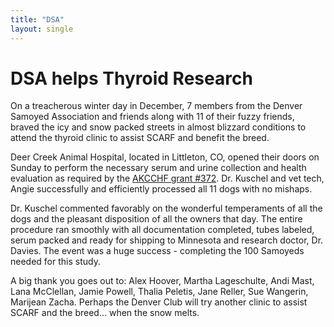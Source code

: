 ```yaml
---
title: "DSA"
layout: single
---
```


# DSA helps Thyroid Research

On a treacherous winter day in December, 7 members from the Denver Samoyed Association and friends along with 11 of their fuzzy friends, braved the icy and snow packed streets in almost blizzard conditions to attend the thyroid clinic to assist SCARF and benefit the breed.

Deer Creek Animal Hospital, located in Littleton, CO, opened their doors on Sunday to perform the necessary serum and urine collection and health evaluation as required by the [AKCCHF grant #372](/research/current-studies/akcchf-grant-372). Dr. Kuschel and vet tech, Angie successfully and efficiently processed all 11 dogs with no mishaps.

Dr. Kuschel commented favorably on the wonderful temperaments of all the dogs and the pleasant disposition of all the owners that day. The entire procedure ran smoothly with all documentation completed, tubes labeled, serum packed and ready for shipping to Minnesota and research doctor, Dr. Davies. The event was a huge success - completing the 100 Samoyeds needed for this study.

A big thank you goes out to: Alex Hoover, Martha Lageschulte, Andi Mast, Lana McClellan, Jamie Powell, Thalia Peletis, Jane Reller, Sue Wangerin, Marijean Zacha. Perhaps the Denver Club will try another clinic to assist SCARF and the breed... when the snow melts.
